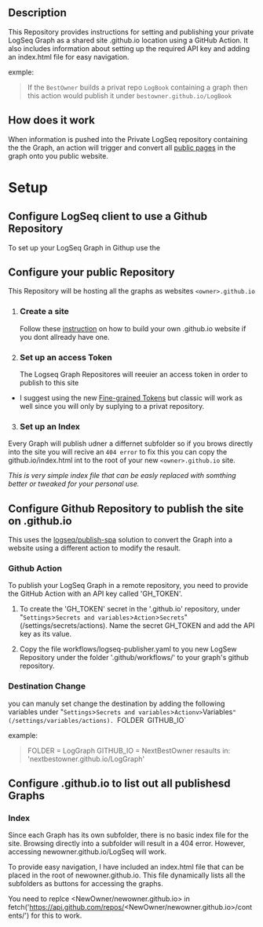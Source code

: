 ## Description
This Repository provides instructions for setting and publishing your private LogSeq Graph as a shared site <owner>.github.io location using a GitHub Action.
It also includes information about setting up the required API key and adding an index.html file for easy navigation.

exmple:
> If the <owner> `BestOwner` builds a privat repo `LogBook` containing a graph then this action would publish it under `bestowner.github.io/LogBook`


## How does it work
When information is pushed into the Private LogSeq repository containing the the Graph, an action will trigger and convert all [public pages](https://docs.logseq.com/#/page/publishing%20(desktop%20app%20only)?anchor=ls-block-650b2586-475f-42d2-9473-5553f6901713) in the graph onto you public website.


# Setup
## Configure LogSeq client to use a Github Repository
To set up your LogSeq Graph in Githup use the 


## Configure your public Repository
This Repository will be hosting all the graphs as websites `<owner>.github.io`

1. ### Create a site
    Follow these [instruction](https://docs.github.com/en/pages/quickstart) on how to build your own .github.io website if you dont allready have one.
2. ### Set up an access Token
    The Logseq Graph Repositores will reeuier an access token in order to publish to this site
  -  I suggest using the new [Fine-grained Tokens](https://docs.github.com/en/authentication/keeping-your-account-and-data-secure/managing-your-personal-access-tokens)
  but classic will work as well since you will only by suplying to a privat repository.
3. ### Set up an Index
  Every Graph will publish udner a differnet subfolder so if you brows directly into the site you will recive an `404 error`
  to fix this you can copy the github.io/index.html int to the root of your new `<owner>.github.io` site.

  *This is very simple index file that can be easly replaced with somthing better or tweaked for your personal use.*

## Configure Github Repository to publish the site on <owner>.github.io
This uses the [logseq/publish-spa](https://github.com/logseq/publish-spa) solution to convert the Graph into a website using a different action to modify the resault. 

### Github Action
To publish your LogSeq Graph in a remote repository, you need to provide the GitHub Action with an API key called 'GH_TOKEN'. 

1. To create the 'GH_TOKEN' secret in the '<owner>.github.io' repository, under "`Settings`>`Secrets and variables`>`Action`>`Secrets`" (/settings/secrets/actions).
Name the secret GH_TOKEN and add the API key as its value.

2. Copy the file workflows/logseq-publisher.yaml to you new LogSew Repository under the folder '.github/workflows/' to your graph's github repository.

### Destination Change
you can manuly set change the destination by adding the following variables under "`Settings`>`Secrets and variables`>`Actionv>`Variables`" (/settings/variables/actions).
`FOLDER`
`GITHUB_IO`

example: 
> FOLDER = LogGraph
> GITHUB_IO = NextBestOwner
> resaults in: 'nextbestowner.github.io/LogGraph'





## Configure <owner>.github.io to list out all publishesd Graphs







### Index
Since each Graph has its own subfolder, there is no basic index file for the site. Browsing directly into a subfolder will result in a 404 error. However, accessing newowner.github.io/LogSeq will work.

To provide easy navigation, I have included an index.html file that can be placed in the root of newowner.github.io. This file dynamically lists all the subfolders as buttons for accessing the graphs.

You need to replce <NewOwner/newowner.github.io> in fetch('https://api.github.com/repos/<NewOwner/newowner.github.io>/contents/') for this to work.
